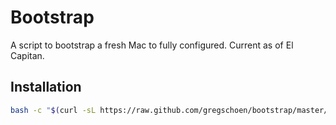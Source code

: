 # Bootstrap

A script to bootstrap a fresh Mac to fully configured. Current as of El Capitan.

## Installation

``` sh
bash -c "$(curl -sL https://raw.github.com/gregschoen/bootstrap/master/bootstrap)"
```

